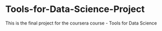 # Tools-for-Data-Science-Project
This is the final project for the coursera course - Tools for Data Science

